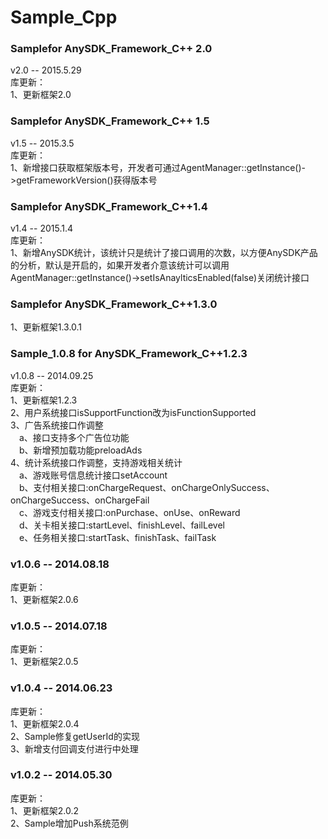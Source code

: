 # Sample_Cpp

### Samplefor AnySDK_Framework_C++ 2.0
v2.0  -- 2015.5.29   
库更新：  
1、更新框架2.0  

### Samplefor AnySDK_Framework_C++ 1.5
v1.5  -- 2015.3.5   
库更新：  
1、新增接口获取框架版本号，开发者可通过AgentManager::getInstance()->getFrameworkVersion()获得版本号

### Samplefor AnySDK_Framework_C++1.4
v1.4  -- 2015.1.4   
库更新：  
1、新增AnySDK统计，该统计只是统计了接口调用的次数，以方便AnySDK产品的分析，默认是开启的，如果开发者介意该统计可以调用
AgentManager::getInstance()->setIsAnaylticsEnabled(false)关闭统计接口

### Samplefor AnySDK_Framework_C++1.3.0  
1、更新框架1.3.0.1  

### Sample_1.0.8 for AnySDK_Framework_C++1.2.3

v1.0.8  -- 2014.09.25  
库更新：  
1、更新框架1.2.3  
2、用户系统接口isSupportFunction改为isFunctionSupported  
3、广告系统接口作调整  
&emsp;a、接口支持多个广告位功能  
&emsp;b、新增预加载功能preloadAds  
4、统计系统接口作调整，支持游戏相关统计  
&emsp;a、游戏账号信息统计接口setAccount  
&emsp;b、支付相关接口:onChargeRequest、onChargeOnlySuccess、onChargeSuccess、onChargeFail  
&emsp;c、游戏支付相关接口:onPurchase、onUse、onReward  
&emsp;d、关卡相关接口:startLevel、finishLevel、failLevel  
&emsp;e、任务相关接口:startTask、finishTask、failTask  

### v1.0.6  -- 2014.08.18  
库更新：  
1、更新框架2.0.6  


### v1.0.5  -- 2014.07.18
库更新：  
1、更新框架2.0.5  

### v1.0.4  -- 2014.06.23
库更新：  
1、更新框架2.0.4  
2、Sample修复getUserId的实现  
3、新增支付回调支付进行中处理  

### v1.0.2  -- 2014.05.30
库更新：  
1、更新框架2.0.2    
2、Sample增加Push系统范例  

